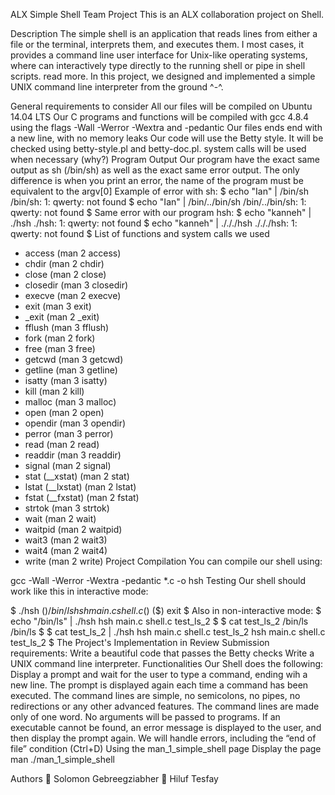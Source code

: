ALX Simple Shell Team Project
This is an ALX collaboration project on Shell.

Description
The simple shell is an application that reads lines from either a file or the terminal, interprets them, and executes them. I most cases, it provides a command line user interface for Unix-like operating systems, where can interactively type directly to the running shell or pipe in shell scripts. read more. In this project, we designed and implemented a simple UNIX command line interpreter from the ground ^-^.

General requirements to consider
All our files will be compiled on Ubuntu 14.04 LTS
Our C programs and functions will be compiled with gcc 4.8.4 using the flags -Wall -Werror -Wextra and -pedantic
Our files ends end with a new line, with no memory leaks
Our code will use the Betty style. It will be checked using betty-style.pl and betty-doc.pl.
system calls will be used when necessary (why?)
Program Output
Our program have the exact same output as sh (/bin/sh) as well as the exact same error output.
The only difference is when you print an error, the name of the program must be equivalent to the argv[0]
Example of error with sh:
$ echo "Ian" | /bin/sh
/bin/sh: 1: qwerty: not found
$ echo "Ian" | /bin/../bin/sh
/bin/../bin/sh: 1: qwerty: not found
$
Same error with our program hsh:
$ echo "kanneh" | ./hsh
./hsh: 1: qwerty: not found
$ echo "kanneh" | ./././hsh
./././hsh: 1: qwerty: not found
$
List of functions and system calls we used
- access (man 2 access)
- chdir (man 2 chdir)
- close (man 2 close)
- closedir (man 3 closedir)
- execve (man 2 execve)
- exit (man 3 exit)
- _exit (man 2 _exit)
- fflush (man 3 fflush)
- fork (man 2 fork)
- free (man 3 free)
- getcwd (man 3 getcwd)
- getline (man 3 getline)
- isatty (man 3 isatty)
- kill (man 2 kill)
- malloc (man 3 malloc)
- open (man 2 open)
- opendir (man 3 opendir)
- perror (man 3 perror)
- read (man 2 read)
- readdir (man 3 readdir)
- signal (man 2 signal)
- stat (__xstat) (man 2 stat)
- lstat (__lxstat) (man 2 lstat)
- fstat (__fxstat) (man 2 fstat)
- strtok (man 3 strtok)
- wait (man 2 wait)
- waitpid (man 2 waitpid)
- wait3 (man 2 wait3)
- wait4 (man 2 wait4)
- write (man 2 write)
Project Compilation
You can compile our shell using:

gcc -Wall -Werror -Wextra -pedantic *.c -o hsh
Testing
Our shell should work like this in interactive mode:

$ ./hsh
($) /bin/ls
hsh main.c shell.c
($)
($) exit
$
Also in non-interactive mode:
$ echo "/bin/ls" | ./hsh
hsh main.c shell.c test_ls_2
$
$ cat test_ls_2
/bin/ls
/bin/ls
$
$ cat test_ls_2 | ./hsh
hsh main.c shell.c test_ls_2
hsh main.c shell.c test_ls_2
$
The Project's Implementation in Review
Submission requirements:
Write a beautiful code that passes the Betty checks
Write a UNIX command line interpreter.
Functionalities
Our Shell does the following:
Display a prompt and wait for the user to type a command, ending wih a new line.
The prompt is displayed again each time a command has been executed.
The command lines are simple, no semicolons, no pipes, no redirections or any other advanced features.
The command lines are made only of one word. No arguments will be passed to programs.
If an executable cannot be found, an error message is displayed to the user, and then display the prompt again.
We will handle errors, including the “end of file” condition (Ctrl+D)
Using the man_1_simple_shell page
Display the page
 man ./man_1_simple_shell

Authors
👤 Solomon Gebreegziabher
👤 Hiluf Tesfay
